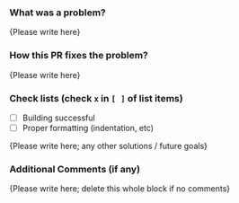 <!-- Thank you for your contribution to MetalChests! Please replace {Please write here} with your description -->

### What was a problem?

{Please write here}

### How this PR fixes the problem?

{Please write here}

### Check lists (check `x` in `[ ]` of list items)

- [ ] Building successful
- [ ] Proper formatting (indentation, etc)

{Please write here; any other solutions / future goals}

### Additional Comments (if any)

{Please write here; delete this whole block if no comments}
